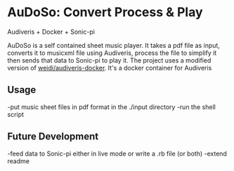 # AuDoSo: Convert Process & Play
Audiveris + Docker + Sonic-pi

AuDoSo is a self contained sheet music player. It takes a pdf file as input, converts it to musicxml file using Audiveris, process the file to simplify it then sends that data to Sonic-pi to play it.
The project uses a modified version of [weidi/audiveris-docker](https://github.com/weidi/audiveris-docker). It's a docker container for Audiveris

## Usage
-put music sheet files in pdf format in the ./input directory
-run the shell script

## Future Development
-feed data to Sonic-pi either in live mode or write a .rb file (or both)
-extend readme
